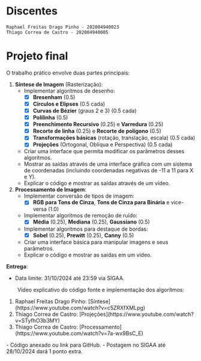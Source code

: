# Discentes
    Raphael Freitas Drago Pinho - 202004940023
    Thiago Correa de Castro - 202004940005

# Projeto final

O trabalho prático envolve duas partes principais:

1. **Síntese de Imagem** (Rasterização):
    - Implementar algoritmos de desenho:
        - [x]  **Bresenham** (0.5)
        - [x]  **Círculos e Elipses** (0.5 cada)
        - [x]  **Curvas de Bézier** (graus 2 e 3) (0.5 cada)
        - [x]  **Polilinha** (0.5)
        - [x]  **Preenchimento Recursivo** (0.25) e **Varredura** (0.25)
        - [x]  **Recorte de linha** (0.25) e **Recorte de polígono** (0.5)
        - [x]  **Transformações básicas** (rotação, translação, escala) (0.5 cada)
        - [x]  **Projeções** (Ortogonal, Oblíqua e Perspectiva) (0.5 cada)
    - Criar uma interface que permita modificar os parâmetros desses algoritmos.
    - Mostrar as saídas através de uma interface gráfica com um sistema de coordenadas (incluindo coordenadas negativas de -11 a 11 para X e Y).
    - Explicar o código e mostrar as saídas através de um vídeo.
2. **Processamento de Imagem**:
    - Implementar conversão de tipos de imagem:
        - [x]  **RGB para Tons de Cinza**, **Tons de Cinza para Binária** e vice-versa (1.0)
    - Implementar algoritmos de remoção de ruído:
        - [x]  **Média** (0.25), **Mediana** (0.25), **Gaussiano** (0.5)
    - Implementar algoritmos para destaque de bordas:
        - [x]  **Sobel** (0.25), **Prewitt** (0.25), **Canny** (0.5)
    - Criar uma interface básica para manipular imagens e seus parâmetros.
    - Explicar o código e mostrar as saídas em um vídeo.

**Entrega**:

- Data limite: 31/10/2024 até 23:59 via SIGAA.
<p style="text-align:center;">Vídeo explicativo do código fonte e implementação dos algoritmos:</p>
   <ol type="1">
     <li>Raphael Freitas Drago Pinho: [Síntese](https://www.youtube.com/watch?v=c5ZRXfXMLpg)</li>
     <li>Thiago Correa de Castro: [Projeções](https://www.youtube.com/watch?v=STyfhO3b3MY)</li>
     <li>Thiago Correa de Castro: [Processamento](https://www.youtube.com/watch?v=7a-wx9BsC_E)</li>
   </ol>
- Código anexado ou link para GitHub.
- Postagem no SIGAA até 28/10/2024 dará 1 ponto extra.

